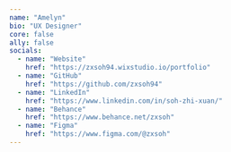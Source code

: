 ```yaml
---
name: "Amelyn"
bio: "UX Designer"
core: false
ally: false
socials:
  - name: "Website"
    href: "https://zxsoh94.wixstudio.io/portfolio"
  - name: "GitHub"
    href: "https://github.com/zxsoh94"
  - name: "LinkedIn"
    href: "https://www.linkedin.com/in/soh-zhi-xuan/"
  - name: "Behance"
    href: "https://www.behance.net/zxsoh"
  - name: "Figma"
    href: "https://www.figma.com/@zxsoh"
---
```

